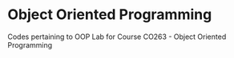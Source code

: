# Object Oriented Programming
Codes pertaining to OOP Lab for Course CO263 - Object Oriented Programming

